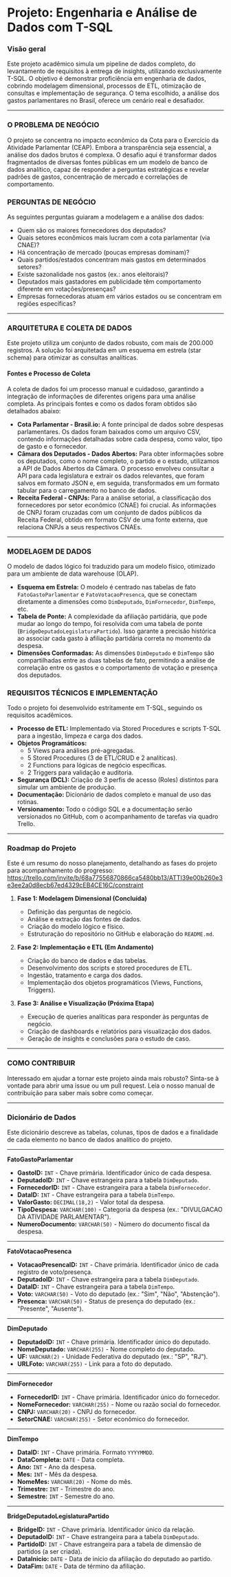 # Projeto: Engenharia e Análise de Dados com T-SQL

### Visão geral
Este projeto acadêmico simula um pipeline de dados completo, do levantamento de requisitos à entrega de insights, utilizando exclusivamente T-SQL. O objetivo é demonstrar proficiência em engenharia de dados, cobrindo modelagem dimensional, processos de ETL, otimização de consultas e implementação de segurança. O tema escolhido, a análise dos gastos parlamentares no Brasil, oferece um cenário real e desafiador.

---

### O PROBLEMA DE NEGÓCIO
O projeto se concentra no impacto econômico da Cota para o Exercício da Atividade Parlamentar (CEAP). Embora a transparência seja essencial, a análise dos dados brutos é complexa. O desafio aqui é transformar dados fragmentados de diversas fontes públicas em um modelo de banco de dados analítico, capaz de responder a perguntas estratégicas e revelar padrões de gastos, concentração de mercado e correlações de comportamento.

### PERGUNTAS DE NEGÓCIO
As seguintes perguntas guiaram a modelagem e a análise dos dados:
- Quem são os maiores fornecedores dos deputados?
- Quais setores econômicos mais lucram com a cota parlamentar (via CNAE)?
- Há concentração de mercado (poucas empresas dominam)?
- Quais partidos/estados concentram mais gastos em determinados setores?
- Existe sazonalidade nos gastos (ex.: anos eleitorais)?
- Deputados mais gastadores em publicidade têm comportamento diferente em votações/presenças?
- Empresas fornecedoras atuam em vários estados ou se concentram em regiões específicas?

---

### ARQUITETURA E COLETA DE DADOS
Este projeto utiliza um conjunto de dados robusto, com mais de 200.000 registros. A solução foi arquitetada em um esquema em estrela (star schema) para otimizar as consultas analíticas.

#### Fontes e Processo de Coleta
A coleta de dados foi um processo manual e cuidadoso, garantindo a integração de informações de diferentes origens para uma análise completa. As principais fontes e como os dados foram obtidos são detalhados abaixo:
- **Cota Parlamentar - Brasil.io:** A fonte principal de dados sobre despesas parlamentares. Os dados foram baixados como um arquivo CSV, contendo informações detalhadas sobre cada despesa, como valor, tipo de gasto e o fornecedor.
- **Câmara dos Deputados - Dados Abertos:** Para obter informações sobre os deputados, como o nome completo, o partido e o estado, utilizamos a API de Dados Abertos da Câmara. O processo envolveu consultar a API para cada legislatura e extrair os dados relevantes, que foram salvos em formato JSON e, em seguida, transformados em um formato tabular para o carregamento no banco de dados.
- **Receita Federal - CNPJs:** Para a análise setorial, a classificação dos fornecedores por setor econômico (CNAE) foi crucial. As informações de CNPJ foram cruzadas com um conjunto de dados públicos da Receita Federal, obtido em formato CSV de uma fonte externa, que relaciona CNPJs a seus respectivos CNAEs.

---

### MODELAGEM DE DADOS
O modelo de dados lógico foi traduzido para um modelo físico, otimizado para um ambiente de data warehouse (OLAP).
- **Esquema em Estrela:** O modelo é centrado nas tabelas de fato `FatoGastoParlamentar` e `FatoVotacaoPresenca`, que se conectam diretamente a dimensões como `DimDeputado`, `DimFornecedor`, `DimTempo`, etc.
- **Tabela de Ponte:** A complexidade da afiliação partidária, que pode mudar ao longo do tempo, foi resolvida com uma tabela de ponte (`BridgeDeputadoLegislaturaPartido`). Isso garante a precisão histórica ao associar cada gasto à afiliação partidária correta no momento da despesa.
- **Dimensões Conformadas:** As dimensões `DimDeputado` e `DimTempo` são compartilhadas entre as duas tabelas de fato, permitindo a análise de correlação entre os gastos e o comportamento de votação e presença dos deputados.

### REQUISITOS TÉCNICOS E IMPLEMENTAÇÃO
Todo o projeto foi desenvolvido estritamente em T-SQL, seguindo os requisitos acadêmicos.
- **Processo de ETL:** Implementado via Stored Procedures e scripts T-SQL para a ingestão, limpeza e carga dos dados.
- **Objetos Programáticos:**
  - 5 Views para análises pré-agregadas.
  - 5 Stored Procedures (3 de ETL/CRUD e 2 analíticas).
  - 2 Functions para lógicas de negócio específicas.
  - 2 Triggers para validação e auditoria.
- **Segurança (DCL):** Criação de 3 perfis de acesso (Roles) distintos para simular um ambiente de produção.
- **Documentação:** Dicionário de dados completo e manual de uso das rotinas.
- **Versionamento:** Todo o código SQL e a documentação serão versionados no GitHub, com o acompanhamento de tarefas via quadro Trello.

---

### Roadmap do Projeto
Este é um resumo do nosso planejamento, detalhando as fases do projeto para acompanhamento do progresso:
https://trello.com/invite/b/68a77556870866ca5480bb13/ATTI39e00b260e3e3ee2a0d8ecb67ed4329cEB4CE16C/constraint 

1.  **Fase 1: Modelagem Dimensional (Concluída)**
    - Definição das perguntas de negócio.
    - Análise e extração das fontes de dados.
    - Criação do modelo lógico e físico.
    - Estruturação do repositório no GitHub e elaboração do `README.md`.

2.  **Fase 2: Implementação e ETL (Em Andamento)**
    - Criação do banco de dados e das tabelas.
    - Desenvolvimento dos scripts e stored procedures de ETL.
    - Ingestão, tratamento e carga dos dados.
    - Implementação dos objetos programáticos (Views, Functions, Triggers).

3.  **Fase 3: Análise e Visualização (Próxima Etapa)**
    - Execução de queries analíticas para responder às perguntas de negócio.
    - Criação de dashboards e relatórios para visualização dos dados.
    - Geração de insights e conclusões para o estudo de caso.

---

### COMO CONTRIBUIR
Interessado em ajudar a tornar este projeto ainda mais robusto? Sinta-se à vontade para abrir uma issue ou um pull request. Leia o nosso manual de contribuição para saber mais sobre como começar.

---

### **Dicionário de Dados**

Este dicionário descreve as tabelas, colunas, tipos de dados e a finalidade de cada elemento no banco de dados analítico do projeto.

---

**FatoGastoParlamentar**
- **GastoID:** `INT` - Chave primária. Identificador único de cada despesa.
- **DeputadoID:** `INT` - Chave estrangeira para a tabela `DimDeputado`.
- **FornecedorID:** `INT` - Chave estrangeira para a tabela `DimFornecedor`.
- **DataID:** `INT` - Chave estrangeira para a tabela `DimTempo`.
- **ValorGasto:** `DECIMAL(18,2)` - Valor total da despesa.
- **TipoDespesa:** `VARCHAR(100)` - Categoria da despesa (ex.: "DIVULGACAO DA ATIVIDADE PARLAMENTAR").
- **NumeroDocumento:** `VARCHAR(50)` - Número do documento fiscal da despesa.

---

**FatoVotacaoPresenca**
- **VotacaoPresencaID:** `INT` - Chave primária. Identificador único de cada registro de voto/presença.
- **DeputadoID:** `INT` - Chave estrangeira para a tabela `DimDeputado`.
- **DataID:** `INT` - Chave estrangeira para a tabela `DimTempo`.
- **Voto:** `VARCHAR(50)` - Voto do deputado (ex.: "Sim", "Não", "Abstenção").
- **Presenca:** `VARCHAR(50)` - Status de presença do deputado (ex.: "Presente", "Ausente").

---

**DimDeputado**
- **DeputadoID:** `INT` - Chave primária. Identificador único do deputado.
- **NomeDeputado:** `VARCHAR(255)` - Nome completo do deputado.
- **UF:** `VARCHAR(2)` - Unidade Federativa do deputado (ex.: "SP", "RJ").
- **URLFoto:** `VARCHAR(255)` - Link para a foto do deputado.

---

**DimFornecedor**
- **FornecedorID:** `INT` - Chave primária. Identificador único do fornecedor.
- **NomeFornecedor:** `VARCHAR(255)` - Nome ou razão social do fornecedor.
- **CNPJ:** `VARCHAR(20)` - CNPJ do fornecedor.
- **SetorCNAE:** `VARCHAR(255)` - Setor econômico do fornecedor.

---

**DimTempo**
- **DataID:** `INT` - Chave primária. Formato `YYYYMMDD`.
- **DataCompleta:** `DATE` - Data completa.
- **Ano:** `INT` - Ano da despesa.
- **Mes:** `INT` - Mês da despesa.
- **NomeMes:** `VARCHAR(20)` - Nome do mês.
- **Trimestre:** `INT` - Trimestre do ano.
- **Semestre:** `INT` - Semestre do ano.

---

**BridgeDeputadoLegislaturaPartido**
- **BridgeID:** `INT` - Chave primária. Identificador único da relação.
- **DeputadoID:** `INT` - Chave estrangeira para a tabela `DimDeputado`.
- **PartidoID:** `INT` - Chave estrangeira para a tabela de dimensão de partidos (a ser criada).
- **DataInicio:** `DATE` - Data de início da afiliação do deputado ao partido.
- **DataFim:** `DATE` - Data de término da afiliação.

